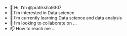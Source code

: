 - 👋 Hi, I’m @pratiksha9307
- 👀 I’m interested in Data science
- 🌱 I’m currently learning Data science and data analysis
- 💞️ I’m looking to collaborate on ...
- 📫 How to reach me ...

<!---
pratiksha9307/pratiksha9307 is a ✨ special ✨ repository because its `README.md` (this file) appears on your GitHub profile.
You can click the Preview link to take a look at your changes.
--->
